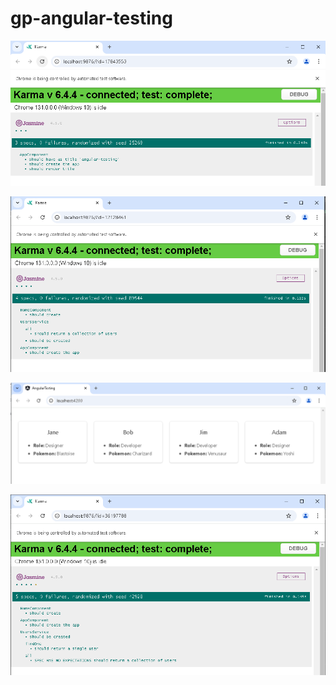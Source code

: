 # gp-angular-testing

![Connection Test (page 2)](image.png)

![Testing Angular Service (page 7)](image-1.png)

![Displaying Users (page 9)](image-2.png)

![Adding Display and more Tests (page 11)](image-3.png)
